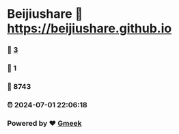 # Beijiushare :link: https://beijiushare.github.io 
### :page_facing_up: [3](https://beijiushare.github.io/tag.html) 
### :speech_balloon: 1 
### :hibiscus: 8743 
### :alarm_clock: 2024-07-01 22:06:18 
### Powered by :heart: [Gmeek](https://github.com/Meekdai/Gmeek)
